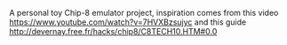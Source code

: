 A personal toy Chip-8 emulator project, inspiration comes from this video https://www.youtube.com/watch?v=7HVXBzsujyc and this guide http://devernay.free.fr/hacks/chip8/C8TECH10.HTM#0.0

